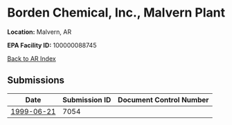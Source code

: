 # Borden Chemical, Inc., Malvern Plant

**Location:** Malvern, AR

**EPA Facility ID:** 100000088745

[Back to AR Index](../../index.md)

## Submissions

| Date | Submission ID | Document Control Number |
|------|--------------|-------------------------|
| [1999-06-21](submissions/7054.md) | 7054 |  |
